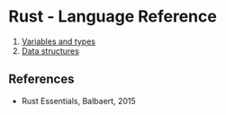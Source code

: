 # Rust - Language Reference

1. [Variables and types](1-variables-and-types.md)
2. [Data structures](2-data-structures.md)

## References
- Rust Essentials, Balbaert, 2015
